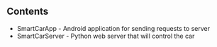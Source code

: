 ## Contents

* SmartCarApp - Android application for sending requests to server
* SmartCarServer - Python web server that will control the car
